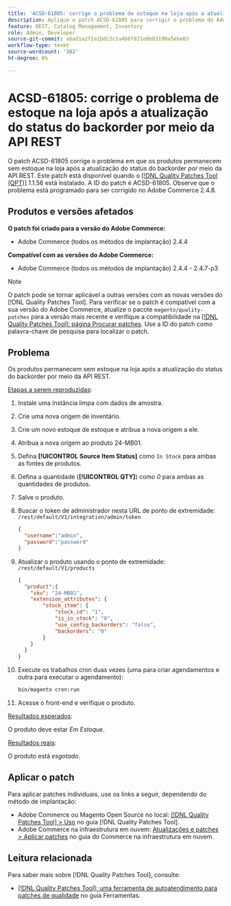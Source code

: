 ```yaml
---
title: 'ACSD-61805: corrige o problema de estoque na loja após a atualização do status do backorder por meio da API REST'
description: Aplique o patch ACSD-61805 para corrigir o problema do Adobe Commerce em que os produtos permanecem sem estoque na loja depois de atualizar o status do backorder por meio da API REST
feature: REST, Catalog Management, Inventory
role: Admin, Developer
source-git-commit: abad1a2f2a1bdc2c1a4b6f821e6b02190a5ebe83
workflow-type: tm+mt
source-wordcount: '382'
ht-degree: 0%

---
```



# ACSD-61805: corrige o problema de estoque na loja após a atualização do status do backorder por meio da API REST

O patch ACSD-61805 corrige o problema em que os produtos permanecem sem estoque na loja após a atualização do status do backorder por meio da API REST. Este patch está disponível quando o [[!DNL Quality Patches Tool (QPT)]](/help/tools/quality-patches-tool/quality-patches-tool-to-self-serve-quality-patches.md) 1.1.56 está instalado. A ID do patch é ACSD-61805. Observe que o problema está programado para ser corrigido no Adobe Commerce 2.4.8.

## Produtos e versões afetados

**O patch foi criado para a versão do Adobe Commerce:**

* Adobe Commerce (todos os métodos de implantação) 2.4.4

**Compatível com as versões do Adobe Commerce:**

* Adobe Commerce (todos os métodos de implantação) 2.4.4 - 2.4.7-p3

>[!NOTE]
>
>O patch pode se tornar aplicável a outras versões com as novas versões do [!DNL Quality Patches Tool]. Para verificar se o patch é compatível com a sua versão do Adobe Commerce, atualize o pacote `magento/quality-patches` para a versão mais recente e verifique a compatibilidade na [[!DNL Quality Patches Tool]: página Procurar patches](https://experienceleague.adobe.com/tools/commerce-quality-patches/index.html?lang=pt-BR). Use a ID do patch como palavra-chave de pesquisa para localizar o patch.

## Problema

Os produtos permanecem sem estoque na loja após a atualização do status do backorder por meio da API REST.

<u>Etapas a serem reproduzidas</u>:

1. Instale uma instância limpa com dados de amostra.
1. Crie uma nova origem de inventário.
1. Crie um novo estoque de estoque e atribua a nova origem a ele.
1. Atribua a nova origem ao produto 24-MB01.
1. Defina **[!UICONTROL Source Item Status]** como `In Stock` para ambas as fontes de produtos.
1. Defina a quantidade (**[!UICONTROL QTY]**) como *0* para ambas as quantidades de produtos.
1. Salve o produto.
1. Buscar o token de administrador nesta URL de ponto de extremidade: `/rest/default/V1/integration/admin/token`

   ```json
   {
     "username":"admin", 
     "password":"password" 
   }
   ```

1. Atualizar o produto usando o ponto de extremidade: `/rest/default/V1/products`

   ```json
   {
     "product":{
       "sku": "24-MB01",
       "extension_attributes": {
           "stock_item": {
               "stock_id": "1",
               "is_in_stock": "0",
               "use_config_backorders": "false",
               "backorders": "0"
           }
       }
     }
   }
   ```

1. Execute os trabalhos cron duas vezes (uma para criar agendamentos e outra para executar o agendamento):

   ```bash
   bin/magento cron:run
   ```

1. Acesse o front-end e verifique o produto.

<u>Resultados esperados</u>:

O produto deve estar *Em Estoque*.

<u>Resultados reais</u>:

O produto está *esgotado*.

## Aplicar o patch

Para aplicar patches individuais, use os links a seguir, dependendo do método de implantação:

* Adobe Commerce ou Magento Open Source no local: [[!DNL Quality Patches Tool] > Uso](/help/tools/quality-patches-tool/usage.md) no guia [!DNL Quality Patches Tool].
* Adobe Commerce na infraestrutura em nuvem: [Atualizações e patches > Aplicar patches](https://experienceleague.adobe.com/docs/commerce-cloud-service/user-guide/develop/upgrade/apply-patches.html?lang=pt-BR) no guia do Commerce na infraestrutura em nuvem.

## Leitura relacionada

Para saber mais sobre [!DNL Quality Patches Tool], consulte:

* [[!DNL Quality Patches Tool]: uma ferramenta de autoatendimento para patches de qualidade](/help/tools/quality-patches-tool/quality-patches-tool-to-self-serve-quality-patches.md) no guia Ferramentas.
